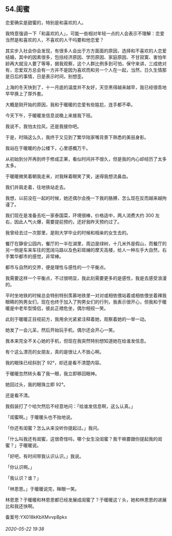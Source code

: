 ## 54.闺蜜
恋爱确实是甜蜜的，特别是和喜欢的人。


我特意强调一下「和喜欢的人」，可能一些相对年轻一点的人会表示不理解：恋爱当然是和喜欢的人，不喜欢的人干吗要和他恋爱？


其实步入社会你会发现，有很多人会出于方方面面的原因，选择和不喜欢的人恋爱结婚，其中的因素很多，包括经济原因、学历原因、家庭原因、不甘寂寞、害怕年龄再大就没人要了等等，据我观察，这个人群比例多到可怕，保守来讲，三成绝对有，恋爱双方总会有一方并不是因为喜欢而和另一个人在一起，当然，日久生情那是日后的事情，日是表示时间，别想歪。


上海的冬天快到了，十一月底的温度并不友好，天空黑得越来越早，我已经很乖地早早换上了厚外套。


大概是刚开始的原因，我和于暖暖的恋爱有些尴尬，连手都不牵。


今天下午，于暖暖发信息说晚上来接我下班。


我说不，我怕太拉风，还是我接你吧。


于是，时隔这么久，我终于又见到了繁华陆家嘴背景下熟悉的美丽身影。


我站在于暖暖的办公楼下，心里感概万千。


从初始到分开再到终于修成正果，看似时间并不很久，但是我的内心却经历了太多太多。


于暖暖微笑着朝我走来，对我眯着眼笑了笑，迷得我想流鼻血。


我们并肩走着，往地铁站走去。


我想，以前没在一起的时候，她还偶尔会挽一下我的胳膊，怎么现在反而越来越拘谨了。


我们现在是准备去吃一家泰国菜，环境很棒，价格适中，两人消费大约 300 左右，因此人气火爆，需要提前预约，还好我昨天预约过了。


我曾经去过一次那里，是刚大学毕业的时候和相亲的女生去的。


餐厅在静安公园内，餐厅的一半在湖里，周边是绿树，十几米外是假山，而餐厅的另一侧是车来车往的宽阔马路以及色彩斑斓的摩天高楼，给人一种左手大自然，右手繁华都市的感觉，非常棒。


都市与自然的交界，便是理性与感性的一个平衡点。


我需要这样一个平衡点，不过很明显，我此刻需要更多的是感性，我是去感受浪漫的。


平时坐地铁的时候总会特别特别羡慕地铁里一对对或相依偎站着或相依偎坐着辣我眼睛的狗男女们，现在也终于加入了狗男女们的行列，我表示很开心，但我和于暖暖是中老年型情侣，彼此正襟危坐，偶尔相视一笑。


此刻于暖暖正目视前方，我用余光紧紧注释着她，观察着她的一举一动。


她发了一会儿呆，然后开始玩手机，偶尔还会开心一笑。


我本来完全不关心她的手机，但现在我突然特别想知道她在给谁发信息。


有个这么漂亮的女朋友，真的是很让人不放心啊。


我的眼珠已经斜到了 92°，却还是看不清楚内容。


于暖暖忽然转头看了我一眼，我立即移回眼神。


她回过头，我的眼珠立即 92°。


还是看不清。


我假装打了个哈欠然后不经意地问：「给谁发信息啊，这么认真。」


「闺蜜啊。」于暖暖头也不抬地说。


「你还有闺蜜？怎么从来没听你提起过。」我问。


「什么叫我还有闺蜜，这很奇怪吗，哪个女生没闺蜜？我干嘛要跟你提起我的闺蜜？」于暖暖说。


「好吧，有时间带我认识认识。」我说。


「你认识啊。」


「我认识？谁？」


「林恩恩。」于暖暖说完，眯眼一笑。


林恩恩？于暖暖和林恩恩都已经发展成闺蜜了？于暖暖这丫头，她和林恩恩的进展比和我还快啊。


备案号:YX018kKbXMvvpBpkx


###### 2020-05-22 19:38
